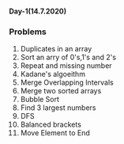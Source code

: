 #### Day-1(14.7.2020)
### Problems
1) Duplicates in an array
2) Sort an arry of 0's,1's and 2's
3) Repeat and missing number
4) Kadane's algoeithm
5) Merge Overlapping Intervals
6) Merge two sorted arrays
7) Bubble Sort
8) Find 3 largest numbers
9) DFS
10) Balanced brackets
11) Move Element to End
